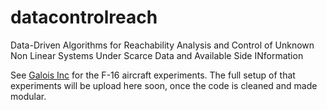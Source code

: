 # datacontrolreach
Data-Driven Algorithms for Reachability Analysis and Control of Unknown Non Linear Systems Under Scarce Data and Available Side INformation

See [Galois Inc](https://github.com/GaloisInc/csaf/blob/ofc_new/notebooks/f16-ofc-demo.ipynb) for the F-16 aircraft experiments. The full setup of that experiments will be upload here soon, once the code is cleaned and made modular.
